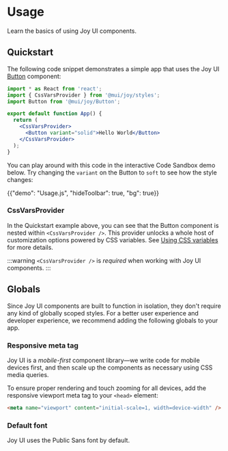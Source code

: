 # Usage

<p class="description">Learn the basics of using Joy UI components.</p>

## Quickstart

The following code snippet demonstrates a simple app that uses the Joy UI [Button](/joy-ui/react-button/) component:

```jsx
import * as React from 'react';
import { CssVarsProvider } from '@mui/joy/styles';
import Button from '@mui/joy/Button';

export default function App() {
  return (
    <CssVarsProvider>
      <Button variant="solid">Hello World</Button>
    </CssVarsProvider>
  );
}
```

You can play around with this code in the interactive Code Sandbox demo below.
Try changing the `variant` on the Button to `soft` to see how the style changes:

{{"demo": "Usage.js", "hideToolbar": true, "bg": true}}

### CssVarsProvider

In the Quickstart example above, you can see that the Button component is nested within `<CssVarsProvider />`.
This provider unlocks a whole host of customization options powered by CSS variables.
See [Using CSS variables](/joy-ui/customization/using-css-variables/) for more details.

:::warning
`<CssVarsProvider />` is _required_ when working with Joy UI components.
:::

## Globals

Since Joy UI components are built to function in isolation, they don't require any kind of globally scoped styles.
For a better user experience and developer experience, we recommend adding the following globals to your app.

### Responsive meta tag

Joy UI is a _mobile-first_ component library—we write code for mobile devices first, and then scale up the components as necessary using CSS media queries.

To ensure proper rendering and touch zooming for all devices, add the responsive viewport meta tag to your `<head>` element:

```html
<meta name="viewport" content="initial-scale=1, width=device-width" />
```

### Default font

Joy UI uses the Public Sans font by default.
